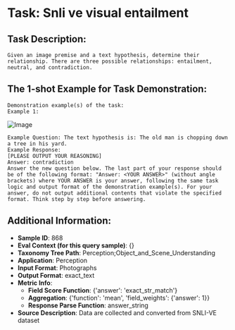 # Task: Snli ve visual entailment

## Task Description:

```
Given an image premise and a text hypothesis, determine their relationship. There are three possible relationships: entailment, neutral, and contradiction.
```

## The 1-shot Example for Task Demonstration:

```
Demonstration example(s) of the task:
Example 1:
```

![Image](1.png)

```
Example Question: The text hypothesis is: The old man is chopping down a tree in his yard.
Example Response:
[PLEASE OUTPUT YOUR REASONING]
Answer: contradiction
Answer the new question below. The last part of your response should be of the following format: "Answer: <YOUR ANSWER>" (without angle brackets) where YOUR ANSWER is your answer, following the same task logic and output format of the demonstration example(s). For your answer, do not output additional contents that violate the specified format. Think step by step before answering.
```

## Additional Information:

- **Sample ID**: 868
- **Eval Context (for this query sample)**: {}
- **Taxonomy Tree Path**: Perception;Object_and_Scene_Understanding
- **Application**: Perception
- **Input Format**: Photographs
- **Output Format**: exact_text
- **Metric Info**:
  - **Field Score Function**: {'answer': 'exact_str_match'}
  - **Aggregation**: {'function': 'mean', 'field_weights': {'answer': 1}}
  - **Response Parse Function**: answer_string
- **Source Description**: Data are collected and converted from SNLI-VE dataset
